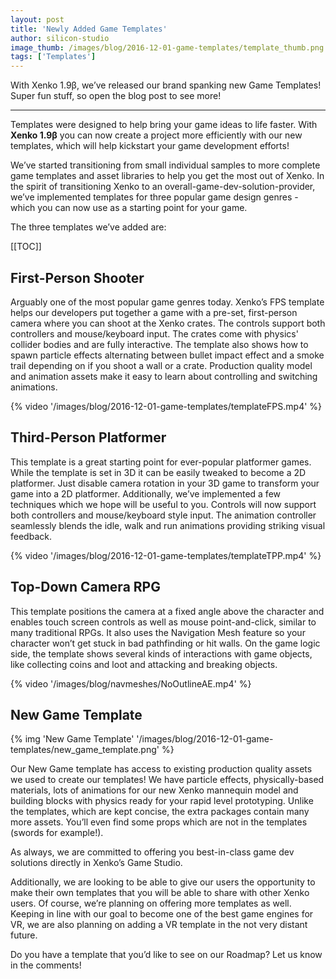 ```yaml
---
layout: post
title: 'Newly Added Game Templates'
author: silicon-studio
image_thumb: /images/blog/2016-12-01-game-templates/template_thumb.png
tags: ['Templates']
---
```


With Xenko 1.9β, we’ve released our brand spanking new Game Templates! Super fun stuff, so open the blog post to see more!

---

Templates were designed to help bring your game ideas to life faster. With **Xenko 1.9β** you can now create a project more efficiently with our new templates, which will help kickstart your game development efforts!


We’ve started transitioning from small individual samples to more complete game templates and asset libraries to help you get the most out of Xenko. In the spirit of transitioning Xenko to an overall-game-dev-solution-provider, we’ve implemented templates for three popular game design genres - which you can now use as a starting point for your game.


The three templates we’ve added are:

[[TOC]]


## First-Person Shooter

Arguably one of the most popular game genres today. Xenko’s FPS template helps our developers put together a game with a pre-set, first-person camera where you can shoot at the Xenko crates. The controls support both controllers and mouse/keyboard input. The crates come with physics' collider bodies and are fully interactive. The template also shows how to spawn particle effects alternating between bullet impact effect and a smoke trail depending on if you shoot a wall or a crate. Production quality model and animation assets make it easy to learn about controlling and switching animations.

{% video '/images/blog/2016-12-01-game-templates/templateFPS.mp4' %}

## Third-Person Platformer

This template is a great starting point for ever-popular platformer games. While the template is set in 3D it can be easily tweaked to become a 2D platformer. Just disable camera rotation in your 3D game to transform your game into a 2D platformer. Additionally, we’ve implemented a few techniques which we hope will be useful to you. Controls will now support both controllers and mouse/keyboard style input. The animation controller seamlessly blends the idle, walk and run animations providing striking visual feedback.

{% video '/images/blog/2016-12-01-game-templates/templateTPP.mp4' %}

## Top-Down Camera RPG

This template positions the camera at a fixed angle above the character and enables touch screen controls as well as mouse point-and-click, similar to many traditional RPGs. It also uses the Navigation Mesh feature so your character won’t get stuck in bad pathfinding or hit walls. On the game logic side, the template shows several kinds of interactions with game objects, like collecting coins and loot and attacking and breaking objects.

{% video '/images/blog/navmeshes/NoOutlineAE.mp4' %}

## New Game Template

{% img 'New Game Template' '/images/blog/2016-12-01-game-templates/new_game_template.png' %}

Our New Game template has access to existing production quality assets we used to create our templates! We have particle effects, physically-based materials, lots of animations for our new Xenko mannequin model and building blocks with physics ready for your rapid level prototyping. Unlike the templates, which are kept concise, the extra packages contain many more assets. You’ll even find some props which are not in the templates (swords for example!).

As always, we are committed to offering you best-in-class game dev solutions directly in Xenko’s Game Studio. 


Additionally, we are looking to be able to give our users the opportunity to make their own templates that you will be able to share with other Xenko users. Of course, we’re planning on offering more templates as well. Keeping in line with our goal to become one of the best game engines for VR, we are also planning on adding a VR template in the not very distant future. 


Do you have a template that you’d like to see on our Roadmap? Let us know in the comments! 
